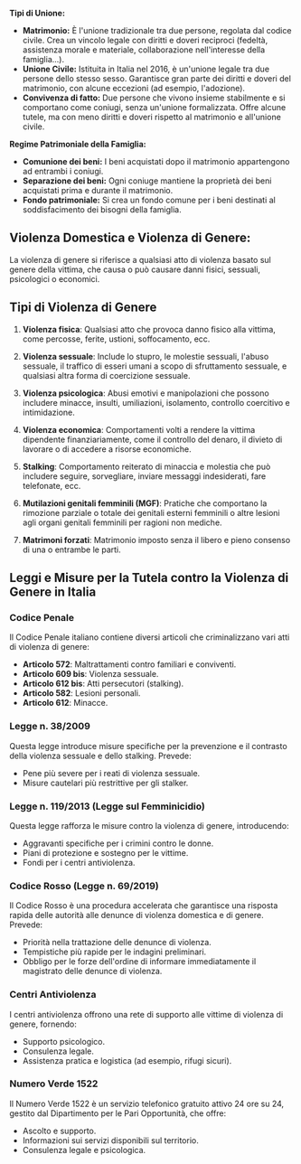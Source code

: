 **Tipi di Unione:**

  
- **Matrimonio:** È l'unione tradizionale tra due persone, regolata dal codice civile. Crea un vincolo legale con diritti e doveri reciproci (fedeltà, assistenza morale e materiale, collaborazione nell'interesse della famiglia...).
- **Unione Civile:** Istituita in Italia nel 2016, è un'unione legale tra due persone dello stesso sesso. Garantisce gran parte dei diritti e doveri del matrimonio, con alcune eccezioni (ad esempio, l'adozione).
- **Convivenza di fatto:** Due persone che vivono insieme stabilmente e si comportano come coniugi, senza un'unione formalizzata. Offre alcune tutele, ma con meno diritti e doveri rispetto al matrimonio e all'unione civile.

  

**Regime Patrimoniale della Famiglia:**

  

- **Comunione dei beni:** I beni acquistati dopo il matrimonio appartengono ad entrambi i coniugi.
- **Separazione dei beni:** Ogni coniuge mantiene la proprietà dei beni acquistati prima e durante il matrimonio.
- **Fondo patrimoniale:** Si crea un fondo comune per i beni destinati al soddisfacimento dei bisogni della famiglia.

  

## Violenza Domestica e Violenza di Genere:
La violenza di genere si riferisce a qualsiasi atto di violenza basato sul genere della vittima, che causa o può causare danni fisici, sessuali, psicologici o economici.
  
## Tipi di Violenza di Genere

1. **Violenza fisica**: Qualsiasi atto che provoca danno fisico alla vittima, come percosse, ferite, ustioni, soffocamento, ecc.
    
2. **Violenza sessuale**: Include lo stupro, le molestie sessuali, l'abuso sessuale, il traffico di esseri umani a scopo di sfruttamento sessuale, e qualsiasi altra forma di coercizione sessuale.
    
3. **Violenza psicologica**: Abusi emotivi e manipolazioni che possono includere minacce, insulti, umiliazioni, isolamento, controllo coercitivo e intimidazione.
    
4. **Violenza economica**: Comportamenti volti a rendere la vittima dipendente finanziariamente, come il controllo del denaro, il divieto di lavorare o di accedere a risorse economiche.
    
5. **Stalking**: Comportamento reiterato di minaccia e molestia che può includere seguire, sorvegliare, inviare messaggi indesiderati, fare telefonate, ecc.
    
6. **Mutilazioni genitali femminili (MGF)**: Pratiche che comportano la rimozione parziale o totale dei genitali esterni femminili o altre lesioni agli organi genitali femminili per ragioni non mediche.
    
7. **Matrimoni forzati**: Matrimonio imposto senza il libero e pieno consenso di una o entrambe le parti.
    

## Leggi e Misure per la Tutela contro la Violenza di Genere in Italia

### Codice Penale

Il Codice Penale italiano contiene diversi articoli che criminalizzano vari atti di violenza di genere:

- **Articolo 572**: Maltrattamenti contro familiari e conviventi.
- **Articolo 609 bis**: Violenza sessuale.
- **Articolo 612 bis**: Atti persecutori (stalking).
- **Articolo 582**: Lesioni personali.
- **Articolo 612**: Minacce.

### Legge n. 38/2009

Questa legge introduce misure specifiche per la prevenzione e il contrasto della violenza sessuale e dello stalking. Prevede:

- Pene più severe per i reati di violenza sessuale.
- Misure cautelari più restrittive per gli stalker.

### Legge n. 119/2013 (Legge sul Femminicidio)

Questa legge rafforza le misure contro la violenza di genere, introducendo:

- Aggravanti specifiche per i crimini contro le donne.
- Piani di protezione e sostegno per le vittime.
- Fondi per i centri antiviolenza.

### Codice Rosso (Legge n. 69/2019)

Il Codice Rosso è una procedura accelerata che garantisce una risposta rapida delle autorità alle denunce di violenza domestica e di genere. Prevede:

- Priorità nella trattazione delle denunce di violenza.
- Tempistiche più rapide per le indagini preliminari.
- Obbligo per le forze dell'ordine di informare immediatamente il magistrato delle denunce di violenza.

### Centri Antiviolenza

I centri antiviolenza offrono una rete di supporto alle vittime di violenza di genere, fornendo:

- Supporto psicologico.
- Consulenza legale.
- Assistenza pratica e logistica (ad esempio, rifugi sicuri).

### Numero Verde 1522

Il Numero Verde 1522 è un servizio telefonico gratuito attivo 24 ore su 24, gestito dal Dipartimento per le Pari Opportunità, che offre:

- Ascolto e supporto.
- Informazioni sui servizi disponibili sul territorio.
- Consulenza legale e psicologica.